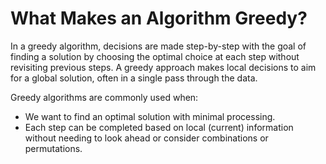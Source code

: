 # What Makes an Algorithm Greedy?

In a greedy algorithm, decisions are made step-by-step with the goal of finding a solution by choosing the optimal 
choice at each step without revisiting previous steps. A greedy approach makes local decisions to aim for a global 
solution, often in a single pass through the data. 

Greedy algorithms are commonly used when:
- We want to find an optimal solution with minimal processing.
- Each step can be completed based on local (current) information without needing to look ahead or consider 
combinations or permutations.


